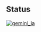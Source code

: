 ## Status

[![gemini_ia](https://catalog.flipperzero.one/application/gemini_ia/widget)](https://catalog.flipperzero.one/application/gemini_ia/page)